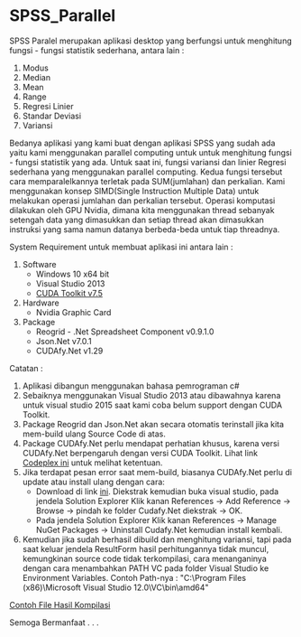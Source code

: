 # SPSS_Parallel

SPSS Paralel merupakan aplikasi desktop yang berfungsi untuk menghitung fungsi - fungsi statistik sederhana, antara lain :

1. Modus
2. Median
3. Mean
4. Range
5. Regresi Linier
6. Standar Deviasi
7. Variansi

Bedanya aplikasi yang kami buat dengan aplikasi SPSS yang sudah ada yaitu kami menggunakan parallel computing untuk untuk menghitung fungsi - fungsi statistik yang ada. Untuk saat ini, fungsi variansi dan linier Regresi sederhana yang menggunakan parallel computing. Kedua fungsi tersebut cara memparalelkannya terletak pada SUM(jumlahan) dan perkalian. Kami menggunakan konsep SIMD(Single Instruction Multiple Data) untuk melakukan operasi jumlahan dan perkalian tersebut. Operasi komputasi dilakukan oleh GPU Nvidia, dimana kita menggunakan thread sebanyak setengah data yang dimasukkan dan setiap thread akan dimasukkan instruksi yang sama namun datanya berbeda-beda untuk tiap threadnya.

System Requirement untuk membuat aplikasi ini antara lain :

1. Software
   - Windows 10 x64 bit
   - Visual Studio 2013
   - [CUDA Toolkit v7.5](https://developer.nvidia.com/cuda-downloads)
2. Hardware
   - Nvidia Graphic Card
3. Package
   - Reogrid - .Net Spreadsheet Component v0.9.1.0
   - Json.Net v7.0.1
   - CUDAfy.Net v1.29

Catatan :

1. Aplikasi dibangun menggunakan bahasa pemrograman c#
2. Sebaiknya menggunakan Visual Studio 2013 atau dibawahnya karena untuk visual studio 2015 saat kami coba belum support dengan CUDA Toolkit.
3. Package Reogrid dan Json.Net akan secara otomatis terinstall jika kita mem-build ulang Source Code di atas.
4. Package CUDAfy.Net perlu mendapat perhatian khusus, karena versi CUDAfy.Net berpengaruh dengan versi CUDA Toolkit. Lihat link [Codeplex ini](https://cudafy.codeplex.com/) untuk melihat ketentuan. 
5. Jika terdapat pesan error saat mem-build, biasanya CUDAfy.Net perlu di update atau install ulang dengan cara:
   - Download di link [ini](https://cudafy.codeplex.com/). Diekstrak kemudian buka visual studio, pada jendela Solution Explorer Klik kanan References -> Add Reference -> Browse -> pindah ke folder Cudafy.Net diekstrak -> OK.
   - Pada jendela Solution Explorer Klik kanan References -> Manage NuGet Packages -> Uninstall Cudafy.Net kemudian install kembali.
6. Kemudian jika sudah berhasil dibuild dan menghitung variansi, tapi pada saat keluar jendela ResultForm hasil perhitungannya tidak muncul, kemungkinan source code tidak terkompilasi, cara menanganinya dengan cara menambahkan PATH VC pada folder Visual Studio ke Environment Variables. Contoh Path-nya : "C:\Program Files (x86)\Microsoft Visual Studio 12.0\VC\bin\amd64"

[Contoh File Hasil Kompilasi](http://1drv.ms/1UWYzNU)

Semoga Bermanfaat . . .
